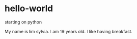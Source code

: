 # hello-world
starting on python

My name is lim sylvia. I am 19 years old. I like having breakfast.
